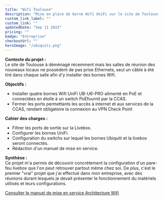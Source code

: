 ```yaml
---
title: "Wifi Toulouse"
description: "Mise en place de borne Wifi UniFi sur le site de Toulouse"
custom_link_label: ""
custom_link: ""
updatedDate: "Sep 11 2022"
pricing: ""
badge: "Entreprise"
checkoutUrl: ""
heroImage: "/ubiquiti.png"
---
```



<b>Contexte du projet : </b> 
</br>
Le site de Toulouse à déménagé récemment mais les salles de réunion des nouveaux locaux ne possèdent de pas prise Ethernets, seul un câble à été tiré dans chaque salle afin d'y installer des bornes Wifi.

<b>Objectifs :</b> 
- Installer quatre bornes Wifi UniFi UB-U6-PRO alimenté en PoE et connectées en étoile à un switch PoEfournit par la CCAS.
- Fermer les ports permettants les accès à internet et aux services de la CCAS, rendant obligatoire la connexion au VPN Check Point

<b>Cahier des charges :</b> 

- Filtrer les ports de sortie sur la Livebox.
- Configurer les bornes UniFi.
- Configuration du switchs sur lequel les bornes Ubiquiti et la livebox seront connectés.
- Rédaction d'un manuel de mise en service.

<b>Synthèse :</b>
</br>
Ce projet m'a permis de découvrir concrètement la configuration d'un pare-feu livebox que l'on peut retrouver partout même chez soi. De plus, c'est le premier "vrai" projet que j'ai effectué dans mon entreprise, avec des réunions durant lesquels je devait présenter le fonctionnement du matériels utilisés et leurs configurations.

<div class="mt-8">
      <a class="btn" href="/Wifi_Toulouse.pdf" target="_blank"> Consulter le manuel de mise en service </a>
      <a class="btn" href="/Wifi_Toulouse.png" target="_blank"> Architecture Wifi </a>
</div>
